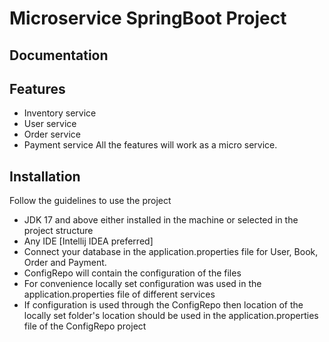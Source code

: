 # Microservice SpringBoot Project

## Documentation

## Features

- Inventory service
- User service
- Order service
- Payment service
All the features will work as a micro service.


## Installation

Follow the guidelines to use the project
- JDK 17 and above either installed in the machine or selected in the project structure
- Any IDE [Intellij IDEA preferred]
- Connect your database in the application.properties file for User, Book, Order and Payment.
- ConfigRepo will contain the configuration of the files
- For convenience locally set configuration was used in the application.properties file of different services
- If configuration is used through the ConfigRepo then location of the locally set folder's location should be used in the application.properties file of the ConfigRepo project

